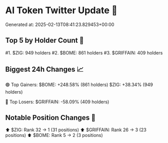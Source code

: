 # AI Token Twitter Update 🚀
Generated at: 2025-02-13T08:41:23.829453+00:00

## Top 5 by Holder Count 👥
#1. $ZIG: 949 holders
#2. $BOME: 861 holders
#3. $GRIFFAIN: 409 holders

## Biggest 24h Changes 📈

🟢 Top Gainers:
$BOME: +248.58% (861 holders)
$ZIG: +38.34% (949 holders)

🔴 Top Losers:
$GRIFFAIN: -58.09% (409 holders)

## Notable Position Changes 🔄
⬆️ $ZIG: Rank 32 → 1 (31 positions)
⬆️ $GRIFFAIN: Rank 26 → 3 (23 positions)
⬆️ $BOME: Rank 5 → 2 (3 positions)
